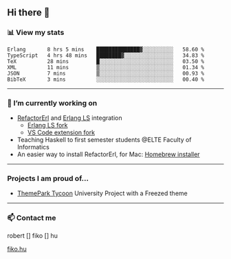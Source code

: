 ## Hi there 👋

### 📊 View my stats

<!--START_SECTION:waka-->

```text
Erlang       8 hrs 5 mins    ██████████████▓░░░░░░░░░░   58.60 %
TypeScript   4 hrs 48 mins   ████████▓░░░░░░░░░░░░░░░░   34.83 %
TeX          28 mins         █░░░░░░░░░░░░░░░░░░░░░░░░   03.50 %
XML          11 mins         ▒░░░░░░░░░░░░░░░░░░░░░░░░   01.34 %
JSON         7 mins          ▒░░░░░░░░░░░░░░░░░░░░░░░░   00.93 %
BibTeX       3 mins          ░░░░░░░░░░░░░░░░░░░░░░░░░   00.40 %
```

<!--END_SECTION:waka-->


---

### 🔭 I’m currently working on
- [RefactorErl](https://plc.inf.elte.hu/erlang/) and [Erlang LS](https://erlang-ls.github.io) integration 
  - [Erlang LS fork](https://github.com/robertfiko/erlang_ls)
  - [VS Code extension fork](https://github.com/robertfiko/vscode)
- Teaching Haskell to first semester students @ELTE Faculty of Informatics
- An easier way to install RefactorErl, for Mac: [Homebrew installer](https://github.com/robertfiko/homebrew-referl-installer)

---
### Projects I am proud of...
- [ThemePark Tycoon](https://szofttech.inf.elte.hu/hall-of-fame/csip-42) University Project with a Freezed theme
---


### 📫 Contact me
robert [] fiko [] hu

[fiko.hu](https://fiko.hu)


<!--
**robertfiko/robertfiko** is a ✨ _special_ ✨ repository because its `README.md` (this file) appears on your GitHub profile.

Here are some ideas to get you started:

- 🔭 I’m currently working on ...
- 🌱 I’m currently learning ...
- 👯 I’m looking to collaborate on ...
- 🤔 I’m looking for help with ...
- 💬 Ask me about ...
- 📫 How to reach me: ...
- 😄 Pronouns: ...
- ⚡ Fun fact: ...
-->
